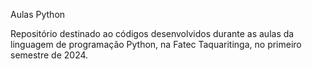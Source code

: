 Aulas Python

Repositório destinado ao códigos desenvolvidos durante as aulas da linguagem de programação Python, na Fatec Taquaritinga, no primeiro semestre de 2024.
